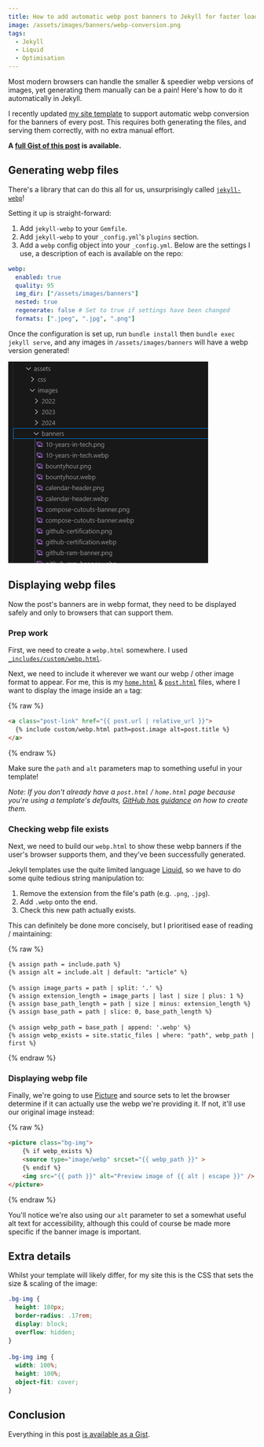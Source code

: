 ```yaml
---
title: How to add automatic webp post banners to Jekyll for faster load times
image: /assets/images/banners/webp-conversion.png
tags:
  - Jekyll
  - Liquid
  - Optimisation
---
```


Most modern browsers can handle the smaller & speedier webp versions of images, yet generating them manually can be a pain! Here's how to do it automatically in Jekyll.

I recently updated [my site template](https://minima.jakelee.co.uk/v1.4.0/) to support automatic webp conversion for the banners of every post. This requires both generating the files, and serving them correctly, with no extra manual effort. 

**A [full Gist of this post](https://gist.github.com/JakeSteam/3b40651a3079ff221243525b3ad843f1) is available.**

## Generating webp files 

There's a library that can do this all for us, unsurprisingly called [`jekyll-webp`](https://github.com/sverrirs/jekyll-webp)!

Setting it up is straight-forward:

1. Add `jekyll-webp` to your `Gemfile`.
2. Add `jekyll-webp` to your `_config.yml`'s `plugins` section.
3. Add a `webp` config object into your `_config.yml`. Below are the settings I use, a description of each is available on the repo:
```yml
webp: 
  enabled: true
  quality: 95
  img_dir: ["/assets/images/banners"]
  nested: true
  regenerate: false # Set to true if settings have been changed
  formats: [".jpeg", ".jpg", ".png"]
```

Once the configuration is set up, run `bundle install` then `bundle exec jekyll serve`, and any images in `/assets/images/banners` will have a webp version generated!

[![](/assets/images/2024/webp-site-output.png)](/assets/images/2024/webp-site-output.png)

## Displaying webp files

Now the post's banners are in webp format, they need to be displayed safely and only to browsers that can support them.

### Prep work

First, we need to create a `webp.html` somewhere. I used [`_includes/custom/webp.html`](https://github.com/JakeSteam/minimaJake/blob/main/_includes/custom/webp.html).

Next, we need to include it wherever we want our webp / other image format to appear. For me, this is my [`home.html`](https://github.com/JakeSteam/minimaJake/blob/main/_layouts/home.html) & [`post.html`](https://github.com/JakeSteam/minimaJake/blob/main/_layouts/post.html) files, where I want to display the image inside an `a` tag:

{% raw %}
```html
<a class="post-link" href="{{ post.url | relative_url }}">
  {% include custom/webp.html path=post.image alt=post.title %}
</a>
```
{% endraw %}

Make sure the `path` and `alt` parameters map to something useful in your template!

*Note: If you don't already have a `post.html` / `home.html` page because you're using a template's defaults, [GitHub has guidance](https://docs.github.com/en/pages/setting-up-a-github-pages-site-with-jekyll/adding-a-theme-to-your-github-pages-site-using-jekyll#customizing-your-themes-html-layout) on how to create them.*

### Checking webp file exists

Next, we need to build our `webp.html` to show these webp banners if the user's browser supports them, and they've been successfully generated.

Jekyll templates use the quite limited language [Liquid](https://shopify.github.io/liquid/), so we have to do some quite tedious string manipulation to:
1. Remove the extension from the file's path (e.g. `.png`, `.jpg`).
2. Add `.webp` onto the end.
3. Check this new path actually exists.

This can definitely be done more concisely, but I prioritised ease of reading / maintaining:

{% raw %}
```liquid
{% assign path = include.path %}
{% assign alt = include.alt | default: "article" %}

{% assign image_parts = path | split: '.' %}
{% assign extension_length = image_parts | last | size | plus: 1 %}
{% assign base_path_length = path | size | minus: extension_length %}
{% assign base_path = path | slice: 0, base_path_length %}

{% assign webp_path = base_path | append: '.webp' %}
{% assign webp_exists = site.static_files | where: "path", webp_path | first %}
```
{% endraw %}

### Displaying webp file

Finally, we're going to use [Picture](https://developer.mozilla.org/en-US/docs/Web/HTML/Element/picture) and source sets to let the browser determine if it can actually use the webp we're providing it. If not, it'll use our original image instead:

{% raw %}
```html
<picture class="bg-img">
    {% if webp_exists %}
    <source type="image/webp" srcset="{{ webp_path }}" >
    {% endif %}
    <img src="{{ path }}" alt="Preview image of {{ alt | escape }}" />
</picture>
```
{% endraw %}

You'll notice we're also using our `alt` parameter to set a somewhat useful alt text for accessibility, although this could of course be made more specific if the banner image is important.

## Extra details

Whilst your template will likely differ, for my site this is the CSS that sets the size & scaling of the image:

```css
.bg-img {
  height: 180px;
  border-radius: .17rem;
  display: block;
  overflow: hidden;
}

.bg-img img {
  width: 100%;
  height: 100%;
  object-fit: cover;
}
```

## Conclusion

Everything in this post [is available as a Gist](https://gist.github.com/JakeSteam/3b40651a3079ff221243525b3ad843f1).